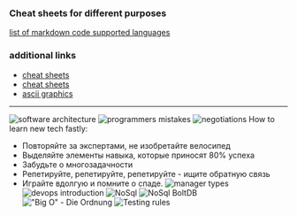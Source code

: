 ### Cheat sheets for different purposes
[list of markdown code supported languages](https://github.com/github/linguist/blob/master/lib/linguist/languages.yml)

### additional links 
* [cheat sheets](https://www.cheatography.com)
* [cheat sheets](https://lzone.de/cheat-sheet/)
* [ascii graphics](http://asciiflow.com/)

---
![software architecture](https://i.postimg.cc/D0cMGPPc/software-architecture.png)
![programmers mistakes](https://i.postimg.cc/fWPPqJfd/sketch-programmers-mistakes.png)
![negotiations](https://i.postimg.cc/nz24YRNM/image.jpg)
How to learn new tech fastly:
* Повторяйте за экспертами, не изобретайте велосипед
* Выделяйте элементы навыка, которые приносят 80% успеха
* Забудьте о многозадачности
* Репетируйте, репетируйте, репетируйте - ищите обратную связь 
* Играйте вдолгую и помните о спаде.
![manager types](https://i.postimg.cc/0QjQFVbz/manager-types.jpg)
![devops introduction](https://i.postimg.cc/htLmgZMv/devops-introduction.png)
![NoSql](https://i.postimg.cc/qBmqcVD2/NoSql.png)
![NoSql BoltDB](https://i.postimg.cc/FRfS4fc9/nosql-boltdb.png)
!["Big O" - Die Ordnung](https://i.postimg.cc/85Rbr9Mn/Big-O-notation.png)
![Testing rules](https://i.postimg.cc/Kc3rwfXk/Testing-rules.png)
